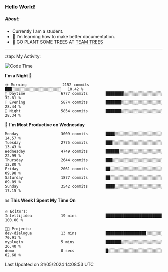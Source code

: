 ### Hello World!

##### About:
- Currently I am a student.
- 🌱 I’m learning how to make better documentation.
- 🌱 GO PLANT SOME TREES AT [TEAM TREES](https://teamtrees.org/)

---
  <summary>:zap: My Activity:</summary>
  
<!--START_SECTION:waka-->
![Code Time](http://img.shields.io/badge/Code%20Time-1%2C377%20hrs%208%20mins-blue)

**I'm a Night 🦉** 

```text
🌞 Morning                2152 commits        ███░░░░░░░░░░░░░░░░░░░░░░   10.42 % 
🌆 Daytime                6777 commits        ████████░░░░░░░░░░░░░░░░░   32.81 % 
🌃 Evening                5874 commits        ███████░░░░░░░░░░░░░░░░░░   28.44 % 
🌙 Night                  5854 commits        ███████░░░░░░░░░░░░░░░░░░   28.34 % 
```
📅 **I'm Most Productive on Wednesday** 

```text
Monday                   3009 commits        ████░░░░░░░░░░░░░░░░░░░░░   14.57 % 
Tuesday                  2775 commits        ███░░░░░░░░░░░░░░░░░░░░░░   13.43 % 
Wednesday                4749 commits        ██████░░░░░░░░░░░░░░░░░░░   22.99 % 
Thursday                 2644 commits        ███░░░░░░░░░░░░░░░░░░░░░░   12.80 % 
Friday                   2061 commits        ██░░░░░░░░░░░░░░░░░░░░░░░   09.98 % 
Saturday                 1877 commits        ██░░░░░░░░░░░░░░░░░░░░░░░   09.09 % 
Sunday                   3542 commits        ████░░░░░░░░░░░░░░░░░░░░░   17.15 % 
```


📊 **This Week I Spent My Time On** 

```text
🔥 Editors: 
Intellijidea             19 mins             █████████████████████████   100.00 % 

🐱‍💻 Projects: 
dev-dialogue             13 mins             ██████████████████░░░░░░░   70.91 % 
myplugin                 5 mins              ███████░░░░░░░░░░░░░░░░░░   26.40 % 
demo                     0 secs              █░░░░░░░░░░░░░░░░░░░░░░░░   02.68 % 
```


 Last Updated on 31/05/2024 14:08:53 UTC
<!--END_SECTION:waka-->
